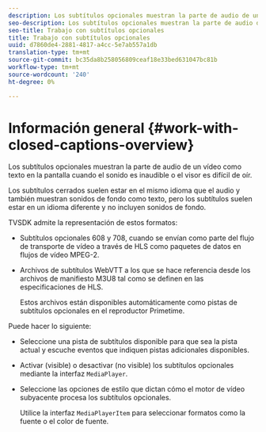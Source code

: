 ```yaml
---
description: Los subtítulos opcionales muestran la parte de audio de un vídeo como texto en la pantalla cuando el sonido es inaudible o el visor es difícil de oír.
seo-description: Los subtítulos opcionales muestran la parte de audio de un vídeo como texto en la pantalla cuando el sonido es inaudible o el visor es difícil de oír.
seo-title: Trabajo con subtítulos opcionales
title: Trabajo con subtítulos opcionales
uuid: d7860de4-2881-4817-a4cc-5e7ab557a1db
translation-type: tm+mt
source-git-commit: bc35da8b258056809ceaf18e33bed631047bc81b
workflow-type: tm+mt
source-wordcount: '240'
ht-degree: 0%

---
```



# Información general {#work-with-closed-captions-overview}

Los subtítulos opcionales muestran la parte de audio de un vídeo como texto en la pantalla cuando el sonido es inaudible o el visor es difícil de oír.

Los subtítulos cerrados suelen estar en el mismo idioma que el audio y también muestran sonidos de fondo como texto, pero los subtítulos suelen estar en un idioma diferente y no incluyen sonidos de fondo.

TVSDK admite la representación de estos formatos:

* Subtítulos opcionales 608 y 708, cuando se envían como parte del flujo de transporte de vídeo a través de HLS como paquetes de datos en flujos de vídeo MPEG-2.
* Archivos de subtítulos WebVTT a los que se hace referencia desde los archivos de manifiesto M3U8 tal como se definen en las especificaciones de HLS.

   Estos archivos están disponibles automáticamente como pistas de subtítulos opcionales en el reproductor Primetime.

Puede hacer lo siguiente:

* Seleccione una pista de subtítulos disponible para que sea la pista actual y escuche eventos que indiquen pistas adicionales disponibles.
* Activar (visible) o desactivar (no visible) los subtítulos opcionales mediante la interfaz `MediaPlayer`.
* Seleccione las opciones de estilo que dictan cómo el motor de vídeo subyacente procesa los subtítulos opcionales.

   Utilice la interfaz `MediaPlayerItem` para seleccionar formatos como la fuente o el color de fuente.